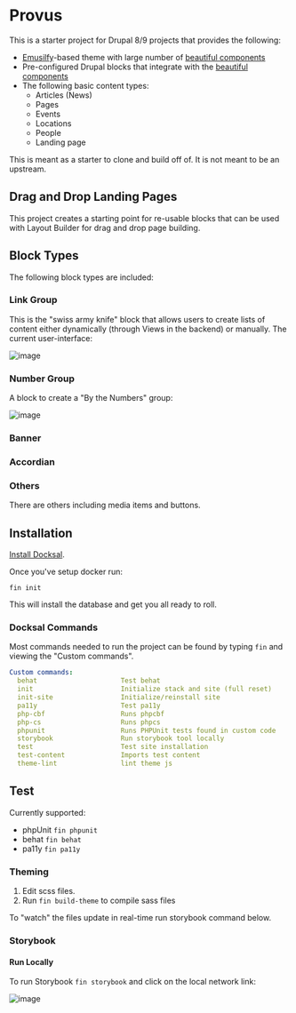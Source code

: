 # Provus 

This is a starter project for Drupal 8/9 projects that provides the following:

* [Emusilfy](http://emulsify.io)-based theme with large number of [beautiful components](https://promet.github.io/ps_component)
* Pre-configured Drupal blocks that integrate with the [beautiful components](https://promet.github.io/ps_component)
* The following basic content types:
  * Articles (News)
  * Pages
  * Events
  * Locations
  * People
  * Landing page
  
This is meant as a starter to clone and build off of. It is not meant to be an upstream.

## Drag and Drop Landing Pages

This project creates a starting point for re-usable blocks that can be used with Layout Builder for drag and drop page building.

## Block Types

The following block types are included:

### Link Group

This is the "swiss army knife" block that allows users to create lists of content either dynamically (through Views in the backend) or manually. The current user-interface:

![image](https://user-images.githubusercontent.com/512243/83434225-0e031c80-a408-11ea-85b8-fcfe43dc850c.png)

### Number Group

A block to create a "By the Numbers" group:

![image](https://user-images.githubusercontent.com/512243/83434448-8833a100-a408-11ea-8ed7-280de913c0bf.png)


### Banner



### Accordian

### Others

There are others including media items and buttons.




## Installation

[Install Docksal](https://docs.docksal.io/getting-started/setup/).

Once you've setup docker run:

``fin init``

This will install the database and get you all ready to roll.

### Docksal Commands

Most commands needed to run the project can be found by typing ``fin`` and viewing the "Custom commands".

```yml
Custom commands:
  behat                    	Test behat
  init                     	Initialize stack and site (full reset)
  init-site                	Initialize/reinstall site
  pa11y                    	Test pa11y
  php-cbf                   Runs phpcbf	
  php-cs                    Runs phpcs	
  phpunit                  	Runs PHPUnit tests found in custom code
  storybook                	Run storybook tool locally
  test                     	Test site installation
  test-content             	Imports test content
  theme-lint               	lint theme js
```

## Test

Currently supported:

  * phpUnit ``fin phpunit``
  * behat ``fin behat``
  * pa11y ``fin pa11y``

### Theming

1. Edit scss files.
2. Run ``fin build-theme`` to compile sass files

To "watch" the files update in real-time run storybook command below.

### Storybook

#### Run Locally

To run Storybook ``fin storybook`` and click on the local network link:

![image](https://user-images.githubusercontent.com/512243/74872340-0ae99200-532b-11ea-9f67-2b4a4c68ea89.png)
